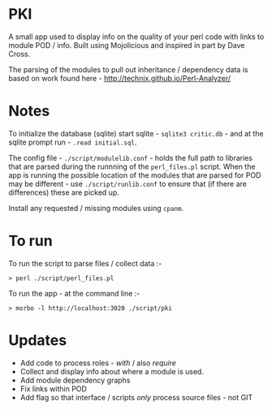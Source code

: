 # PKI
A small app used to display info on the quality of your perl code with links to module POD / info. Built using Mojolicious and inspired in part by Dave Cross. 

The parsing of the modules to pull out inheritance / dependency data is based on work found here - http://technix.github.io/Perl-Analyzer/

# Notes

To initialize the database (sqlite) start sqlite - `sqlite3 critic.db` - and at the sqlite prompt run - `.read initial.sql`. 

The config file - `./script/modulelib.conf` - holds the full path to libraries that are parsed during the runnning of the `perl_files.pl` script. When the app is running the possible location of the modules that are parsed for POD may be different - use `./script/runlib.conf` to ensure that (if there are differences) these are picked up.

Install any requested / missing modules using `cpanm`.

# To run

To run the script to parse files / collect data :-

```
> perl ./script/perl_files.pl
```

To run the app - at the command line :-
```
> morbo -l http://localhost:3020 ./script/pki
```

# Updates
 - Add code to process roles - *with* / also *require*
 - Collect and display info about where a module is used.
 - Add module dependency graphs
 - Fix links within POD
 - Add flag so that interface / scripts *only* process source files - not GIT
